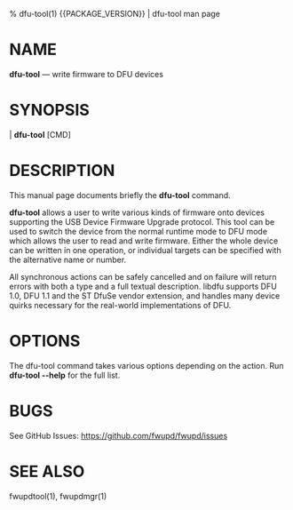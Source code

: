 % dfu-tool(1) {{PACKAGE_VERSION}} | dfu-tool man page

NAME
====

**dfu-tool** — write firmware to DFU devices

SYNOPSIS
========

| **dfu-tool** [CMD]

DESCRIPTION
===========

This manual page documents briefly the **dfu-tool** command.

**dfu-tool** allows a user to write various kinds of
firmware onto devices supporting the USB Device Firmware Upgrade protocol.
This tool can be used to switch the device from the normal runtime mode
to DFU mode which allows the user to read and write firmware.
Either the whole device can be written in one operation, or individual
targets can be specified with the alternative name or number.

All synchronous actions can be safely cancelled and on failure will return
errors with both a type and a full textual description.
libdfu supports DFU 1.0, DFU 1.1 and the ST DfuSe vendor extension, and
handles many device quirks necessary for the real-world implementations
of DFU.

OPTIONS
=======

The dfu-tool command takes various options depending on the action.
Run **dfu-tool --help** for the full list.

BUGS
====

See GitHub Issues: <https://github.com/fwupd/fwupd/issues>

SEE ALSO
========

fwupdtool(1), fwupdmgr(1)
